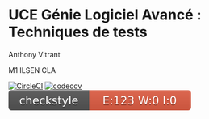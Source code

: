 # UCE Génie Logiciel Avancé : Techniques de tests

Anthony Vitrant

M1 ILSEN CLA

[![CircleCI](https://dl.circleci.com/status-badge/img/gh/anthony-vitrant/ceri-m1-techniques-de-test/tree/master.svg?style=svg)](https://dl.circleci.com/status-badge/redirect/gh/anthony-vitrant/ceri-m1-techniques-de-test/tree/master)
[![codecov](https://codecov.io/gh/anthony-vitrant/ceri-m1-techniques-de-test/branch/master/graph/badge.svg?token=DBWOFYSA2Y)](https://codecov.io/gh/anthony-vitrant/ceri-m1-techniques-de-test)
![Checkstyle](target/site/badges/checkstyle-result.svg)